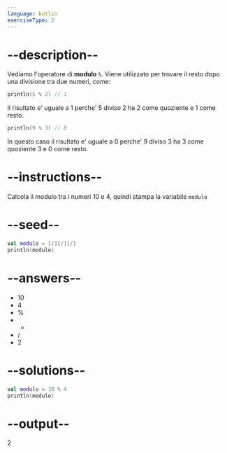 ```yaml
---
language: kotlin
exerciseType: 2
---
```


# --description--

Vediamo l'operatore di **modulo** `%`.
Viene utilizzato per trovare il resto dopo una divisione tra due numeri, come:
```kotlin
println(5 % 2) // 1
```
Il risultato e' uguale a 1 perche' 5 diviso 2 ha 2 come quoziente e 1 come resto.
```kotlin
println(9 % 3) // 0
```
In questo caso il risultato e' uguale a 0 perche' 9 diviso 3 ha 3 come quoziente 3 e 0 come resto.

# --instructions--

Calcola il modulo tra i numeri 10 e 4, quindi stampa la variabile `modulo`

# --seed--

```kotlin
val modulo = [/][/][/]
println(modulo)
```

# --answers--

- 10
- 4
-  % 
-  * 
-  / 
- 2

# --solutions--

```kotlin
val modulo = 10 % 4
println(modulo)
```

# --output--

2
